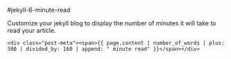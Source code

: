 #jekyll-6-minute-read

Customize your jekyll blog to display the number of minutes it will take to read your article.

    <div class="post-meta"><span>{{ page.content | number_of_words | plus: 300 | divided_by: 160 | append: " minute read" }}</span></div>